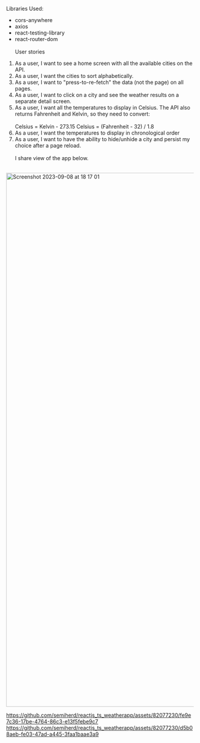 Libraries Used:<br>
- cors-anywhere<br>
- axios<br>
- react-testing-library<br>
- react-router-dom<br><br>
User stories<br>
1. As a user, I want to see a home screen with all the available cities on the API.
2. As a user, I want the cities to sort alphabetically.
3. As a user, I want to "press-to-re-fetch" the data (not the page) on all pages.
4. As a user, I want to click on a city and see the weather results on a separate detail screen.
5. As a user, I want all the temperatures to display in Celsius. The API also returns
Fahrenheit and Kelvin, so they need to convert:<br><br>
Celsius = Kelvin - 273.15
Celsius = (Fahrenheit - 32) / 1.8
6. As a user, I want the temperatures to display in chronological order
7. As a user, I want to have the ability to hide/unhide a city and persist my choice after a page reload.
<br><br>
I share view of the app below.<br><br>

<img width="1435" alt="Screenshot 2023-09-08 at 18 17 01" src="https://github.com/semiherd/reactjs_ts_weatherapp/assets/82077230/d925d6ae-7d5a-47b7-908f-84e00d059627">

https://github.com/semiherd/reactjs_ts_weatherapp/assets/82077230/fe9e7c36-17be-4764-86c3-e13f5febe9c7
https://github.com/semiherd/reactjs_ts_weatherapp/assets/82077230/d5b08aeb-fe03-47ad-a445-3faa1baae3a9

